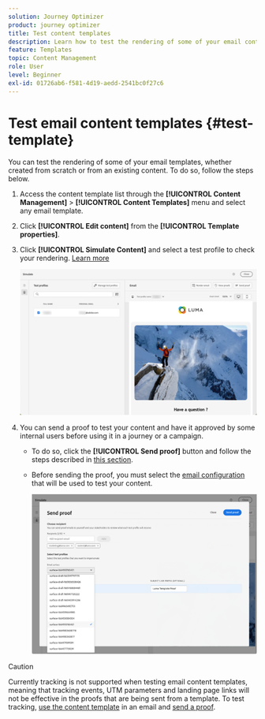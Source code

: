 ```yaml
---
solution: Journey Optimizer
product: journey optimizer
title: Test content templates
description: Learn how to test the rendering of some of your email content templates
feature: Templates
topic: Content Management
role: User
level: Beginner
exl-id: 01726ab6-f581-4d19-aedd-2541bc0f27c6
---
```

# Test email content templates {#test-template}

You can test the rendering of some of your email templates, whether created from scratch or from an existing content. To do so, follow the steps below.

1. Access the content template list through the **[!UICONTROL Content Management]** > **[!UICONTROL Content Templates]** menu and select any email template.

1. Click **[!UICONTROL Edit content]** from the **[!UICONTROL Template properties]**.

1. Click **[!UICONTROL Simulate Content]** and select a test profile to check your rendering. [Learn more](../content-management/preview-test.md)

    ![](assets/content-template-stimulate.png)

1. You can send a proof to test your content and have it approved by some internal users before using it in a journey or a campaign.

    * To do so, click the **[!UICONTROL Send proof]** button and follow the steps described in [this section](../content-management/proofs.md).
    
    * Before sending the proof, you must select the [email configuration](../configuration/channel-surfaces.md) that will be used to test your content.

        ![](assets/content-template-stimulate-proof-surface.png)

>[!CAUTION]
>
>Currently tracking is not supported when testing email content templates, meaning that tracking events, UTM parameters and landing page links will not be effective in the proofs that are being sent from a template. To test tracking, [use the content template](../email/use-email-templates.md) in an email and [send a proof](../content-management/preview-test.md#send-proofs).
